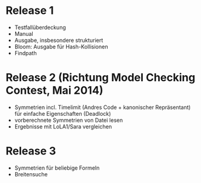 # Release 1

- Testfallüberdeckung
- Manual
- Ausgabe, insbesondere strukturiert
- Bloom: Ausgabe für Hash-Kollisionen
- Findpath

# Release 2 (Richtung Model Checking Contest, Mai 2014)

- Symmetrien incl. Timelimit (Andres Code + kanonischer Repräsentant) für einfache Eigenschaften (Deadlock)
- vorberechnete Symmetrien von Datei lesen
- Ergebnisse mit LoLA1/Sara vergleichen

# Release 3

- Symmetrien für beliebige Formeln
- Breitensuche